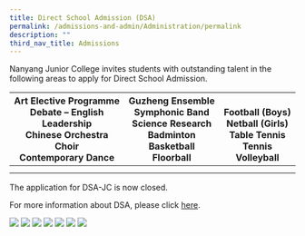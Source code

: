 ```yaml
---
title: Direct School Admission (DSA)
permalink: /admissions-and-admin/Administration/permalink
description: ""
third_nav_title: Admissions
---
```

Nanyang Junior College invites students with outstanding talent in the following areas to apply for Direct School Admission.


<table class="tg">
<thead>
  <tr>
    <th class="tg-d8zo"><span style="font-weight:inherit;font-style:inherit">Art Elective Programme</span><br><span style="font-weight:inherit;font-style:inherit">Debate – English</span><br><span style="font-weight:inherit;font-style:inherit">Leadership</span><br><span style="font-weight:inherit;font-style:inherit">Chinese Orchestra</span><br><span style="font-weight:inherit;font-style:inherit">Choir</span><br><span style="font-weight:inherit;font-style:inherit">Contemporary Dance</span><br></th>
    <th class="tg-d8zo"><span style="font-weight:inherit;font-style:inherit">Guzheng Ensemble</span><br><span style="font-weight:inherit;font-style:inherit">Symphonic Band</span><br><span style="font-weight:inherit;font-style:inherit">Science Research</span><br><span style="font-weight:inherit;font-style:inherit">Badminton</span><br><span style="font-weight:inherit;font-style:inherit">Basketball</span><br><span style="font-weight:inherit;font-style:inherit">Floorball</span></th>
    <th class="tg-d8zo"><br><span style="font-weight:inherit;font-style:inherit">Football (Boys)</span><br><span style="font-weight:inherit;font-style:inherit">Netball (Girls)</span><br><span style="font-weight:inherit;font-style:inherit">Table Tennis</span><br><span style="font-weight:inherit;font-style:inherit">Tennis</span><br><span style="font-weight:inherit;font-style:inherit">Volleyball</span></th>
  </tr>
</thead>
<tbody>
  <tr>
    <td class="tg-0lax"></td>
    <td class="tg-0lax"></td>
    <td class="tg-0lax"></td>
  </tr>
  <tr>
    <td class="tg-0lax"></td>
    <td class="tg-0lax"></td>
    <td class="tg-0lax"></td>
  </tr>
</tbody>
</table>

The application for DSA-JC is now closed.

For more information about DSA, please click [here](https://www.moe.gov.sg/post-secondary/admissions/dsa).

![](/images/pic1.jpeg)
![](/images/oic2.jpeg)
![](/images/pic3.jpeg)
![](/images/pic4.jpeg)
![](/images/pic5.jpeg)
![](/images/pic6.jpeg)
![](/images/pic7.jpeg)